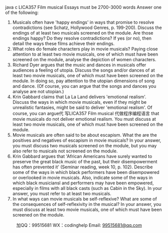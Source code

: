 java c
LICA357 Film musical
Essays must be 2700-3000 words
Answer one of the following:
1. Musicals often have 'happy endings' in ways that promise to resolve contradictions (see Schatz, Hollywood Genres, p. 199-200). Discuss the endings of at least two musicals screened on the module. Are those endings happy? Do they resolve contradictions? If yes (or no), then detail the ways these films achieve their endings.
2. What roles do female characters play in movie musicals? Paying close attention to at least two movie musicals, one of which must have been screened on the module, analyse the depiction of women characters.
3. Richard Dyer argues that the music and dances in musicals offer audiences a feeling of utopia. Discuss the songs and/or dances of at least two movie musicals, one of which must have been screened on the module. In doing so, pay attention to the utopian dimensions of song and dance. (Of course, you can argue that the songs and dances you analyse are not utopian.)
4. Krin Gabbard claims that La La Land delivers 'emotional realism'. Discuss the ways in which movie musicals, even if they might be unrealistic fantasies, might be said to deliver 'emotional realism'. Of course, you can argue代 写LICA357 Film musical
代做程序编程语言 that movie musicals do not deliver emotional realism. You must discuss at least two movie musicals, one of which must have been screened on the module.
5. Movie musicals are often said to be about escapism. What the are the positives and negatives of escapism in movie musicals? In your answer, you must discuss two musicals screened on the module, but you may also refer to musicals not screened on the module.
6. Krin Gabbard argues that 'African Americans have surely wanted to preserve the great black music of the past, but their disempowerment has often prevented it' (Seminar reading, week 10, p. 102). Describe some of the ways in which black performers have been disempowered or overlooked in movie musicals. Also, indicate some of the ways in which black musiciansl and performers may have been empowered, especially in films with all black casts (such as Cabin in the Sky). In your answer, you must refer to at least two musicals.
7. In what ways can movie musicals be self-reflexive? What are some of the consequences of self-reflexivity in the musical? In your answer, you must discuss at least two movie musicals, one of which must have been screened on the module.

         
加QQ：99515681  WX：codinghelp  Email: 99515681@qq.com
